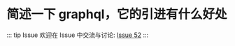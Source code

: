 # 简述一下 graphql，它的引进有什么好处



::: tip Issue 
 欢迎在 Issue 中交流与讨论: [Issue 52](https://github.com/shfshanyue/Daily-Question/issues/52) 
:::



